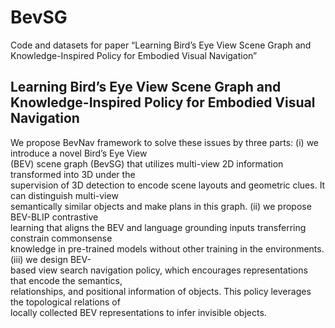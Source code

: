 # BevSG
Code and datasets for paper “Learning Bird’s Eye View Scene Graph and Knowledge-Inspired Policy for Embodied Visual Navigation”

## Learning Bird’s Eye View Scene Graph and Knowledge-Inspired Policy for Embodied Visual Navigation
We propose BevNav framework to solve these issues by three parts: (i) we introduce a novel Bird’s Eye View  
(BEV) scene graph (BevSG) that utilizes multi-view 2D information transformed into 3D under the  
supervision of 3D detection to encode scene layouts and geometric clues. It can distinguish multi-view  
semantically similar objects and make plans in this graph. (ii) we propose BEV-BLIP contrastive  
learning that aligns the BEV and language grounding inputs transferring constrain commonsense  
knowledge in pre-trained models without other training in the environments. (iii) we design BEV-  
based view search navigation policy, which encourages representations that encode the semantics,  
relationships, and positional information of objects. This policy leverages the topological relations of  
locally collected BEV representations to infer invisible objects.  
#

